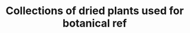 ---
title: Collections of dried plants used for botanical ref
longTitle: 'Collections of dried plants used for botanical reference.'
tags:
- gccommon
scopeNote:
- "[[Herbaria]]"
---